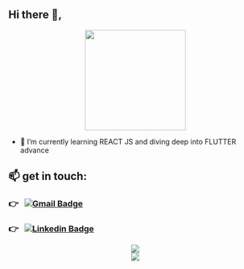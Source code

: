 <h2>Hi there 👋,</h2>
<p align="center">
  <img src="https://media.giphy.com/media/bcKmIWkUMCjVm/giphy.gif" width=200 align="center"></img>
</p>

- 🌱 I’m currently learning REACT JS and diving deep into FLUTTER advance

## 📫 get in touch: 

### :point_right: &nbsp; [![Gmail Badge](https://img.shields.io/badge/-shikharswat64@gmail.com-c14438?style=flat-square&logo=Gmail&logoColor=white)](mailto:shikharswat64@gmail.com) 

### :point_right: &nbsp; [![Linkedin Badge](https://img.shields.io/badge/-tanishqporwar-blue?style=flat-square&logo=Linkedin&logoColor=white)](https://www.linkedin.com/in/shikharx06)

<div align="center">
  <a href="https://github.com/shikharx06">
    <img src="https://github-readme-stats.vercel.app/api?username=shikharx06&show_icons=true&count_private=true&title_color=fff&icon_color=f9f9f9&text_color=9f9f9f&bg_color=151515" />
  </a>
  <br>
  <a href="https://github.com/shikharx06">
    <img src="https://github-readme-stats.vercel.app/api/top-langs/?username=shikharx06&show_icons=true&count_private=true&title_color=fff&icon_color=f9f9f9&text_color=9f9f9f&bg_color=151515" />
  </a>
</div>




